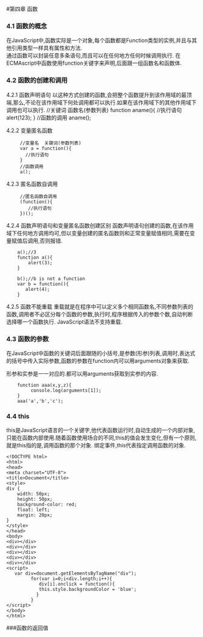 #第四章 函数
### 4.1 函数的概念
在JavaScript中,函数实际是一个对象,每个函数都是Function类型的实例,并且与其他引用类型一样具有属性和方法.  
通过函数可以封装任意多条语句,而且可以在任何地方任何时候调用执行.
在ECMAscript中函数使用function关键字来声明,后面跟一组函数名和函数体.

### 4.2 函数的创建和调用
4.2.1 函数声明语句
以这种方式创建的函数,会把整个函数提升到该作用域的最顶端,那么,不论在该作用域下何处调用都可以执行.如果在该作用域下的其他作用域下调用也可以执行.
         //关键词   函数名(参数列表)
         function aname(){
           //执行语句
           alert(123);
         }
         //函数的调用
         aname(); 

4.2.2 变量匿名函数

         //变量名  关键词(参数列表)
         var a = function(){
           //执行语句
         }
         //函数调用
         a();

4.2.3 匿名函数自调用

         //匿名函数自调用
         (function(){
            //执行语句
         })();

4.2.4 函数声明语句和变量匿名函数创建区别
函数声明语句创建的函数,在该作用域下任何地方调用均可,但以变量创建的匿名函数则和正常变量赋值相同,需要在变量赋值后调用,否则报错.

        a();//3
        function a(){
            alert(3);
        }

        b();//b is not a function
        var b = function(){
           alert(4);
        }

4.2.5 函数不能重载
重载就是在程序中可以定义多个相同函数名,不同参数列表的函数,调用者不必区分每个函数的参数,执行时,程序根据传入的参数个数,自动判断选择哪一个函数执行.
JavaScript语法不支持重载.

### 4.3 函数的参数
在JavaScript中函数的关键词后面跟随的小括号,是参数(形参)列表,调用时,表达式的括号中传入实际参数,函数的参数在function内可以用arguments对象来获取.

形参和实参是一一对应的.都可以用arguments获取到实参的内容.

        function aaa(x,y,z){
             console.log(arguments[1]);
        }
        aaa('a','b','c');

### 4.4 this
this是JavaScript语言的一个关键字,他代表函数运行时,自动生成的一个内部对象,只能在函数内部使用.随着函数使用场合的不同,this的值会发生变化,但有一个原则,就是this指的是,调用函数的那个对象.
绑定事件,this代表指定调用函数的对象.

    <!DOCTYPE html>
    <html>
    <head>
    <meta charset="UTF-8">
    <title>Document</title>
    <style>
    div {
        width: 50px;
        height: 50px;
        background-color: red;
        float: left;
        margin: 20px;
    }
    </style>
    </head>
    <body>
    <div></div>
    <div></div>
    <div></div>
    <div></div>
    <div></div>
    <script>
       var div=document.getElementsByTagName("div");
			 for(var i=0;i<div.length;i++){
          		div[i].onclick = function(){
                this.style.backgroundColor = 'blue';
         	   }
       		 }
    </script>
    </body>
    </html>

###函数的返回值


